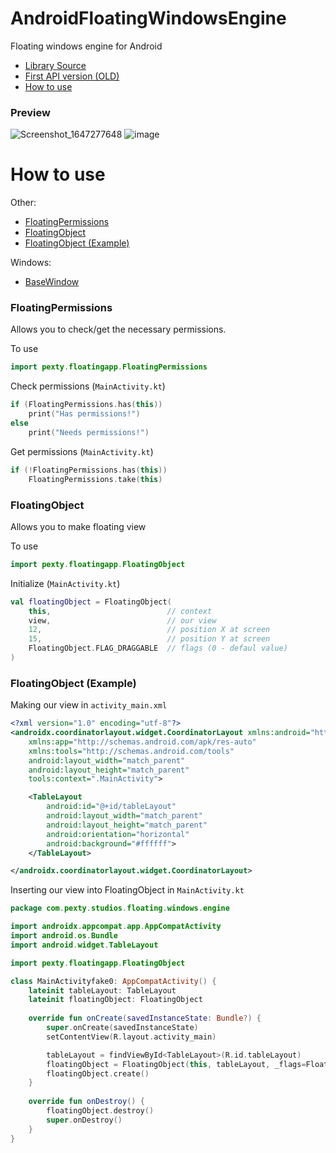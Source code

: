 # AndroidFloatingWindowsEngine
Floating windows engine for Android

- [Library Source](https://github.com/TeaCondemns/AndroidFloatingWindowsEngine/tree/main/app/src/main/java/pexty)
- [First API version (OLD)](https://github.com/TeaCondemns/android-libs-FloatingWindows)
- [How to use](#how-to-use)

### Preview
![Screenshot_1647277648](https://user-images.githubusercontent.com/83653555/158368218-6b71e8e6-33ac-4a0c-b547-d8103a1404cc.png)
![image](https://user-images.githubusercontent.com/83653555/158224707-7a098524-99d5-4694-ae6a-d7b621e8a7e2.png)

# How to use
Other:
- [FloatingPermissions](#floatingpermissions)
- [FloatingObject](#floatingobject)
- [FloatingObject (Example)](#floatingobject-example)

Windows:
- [BaseWindow](#basewindow)
### FloatingPermissions
Allows you to check/get the necessary permissions.

To use
```kt
import pexty.floatingapp.FloatingPermissions
```

Check permissions (`MainActivity.kt`)
```kt
if (FloatingPermissions.has(this)) 
    print("Has permissions!")
else
    print("Needs permissions!")
```

Get permissions (`MainActivity.kt`)
```kt
if (!FloatingPermissions.has(this))
    FloatingPermissions.take(this)
```

### FloatingObject
Allows you to make floating view

To use
```kt
import pexty.floatingapp.FloatingObject
```

Initialize (`MainActivity.kt`)
```kt
val floatingObject = FloatingObject(
    this,                          // context
    view,                          // our view
    12,                            // position X at screen
    15,                            // position Y at screen
    FloatingObject.FLAG_DRAGGABLE  // flags (0 - defaul value)
)
```

### FloatingObject (Example)
Making our view in `activity_main.xml`
```xml
<?xml version="1.0" encoding="utf-8"?>
<androidx.coordinatorlayout.widget.CoordinatorLayout xmlns:android="http://schemas.android.com/apk/res/android"
    xmlns:app="http://schemas.android.com/apk/res-auto"
    xmlns:tools="http://schemas.android.com/tools"
    android:layout_width="match_parent"
    android:layout_height="match_parent"
    tools:context=".MainActivity">

    <TableLayout
        android:id="@+id/tableLayout"
        android:layout_width="match_parent"
        android:layout_height="match_parent"
        android:orientation="horizontal"
        android:background="#ffffff">
    </TableLayout>

</androidx.coordinatorlayout.widget.CoordinatorLayout>
```

Inserting our view into FloatingObject in `MainActivity.kt`
```kt
package com.pexty.studios.floating.windows.engine

import androidx.appcompat.app.AppCompatActivity
import android.os.Bundle
import android.widget.TableLayout

import pexty.floatingapp.FloatingObject

class MainActivityfake0: AppCompatActivity() {
    lateinit tableLayout: TableLayout
    lateinit floatingObject: FloatingObject
    
    override fun onCreate(savedInstanceState: Bundle?) {
        super.onCreate(savedInstanceState)
        setContentView(R.layout.activity_main)

        tableLayout = findViewById<TableLayout>(R.id.tableLayout)
        floatingObject = FloatingObject(this, tableLayout, _flags=FloatingObject.FLAG_DRAGGABLE or FloatingObject.FLAG_LAYOUT_NO_LIMITS)
        floatingObject.create()
    }
    
    override fun onDestroy() {
        floatingObject.destroy()
        super.onDestroy()
    }
}
```
